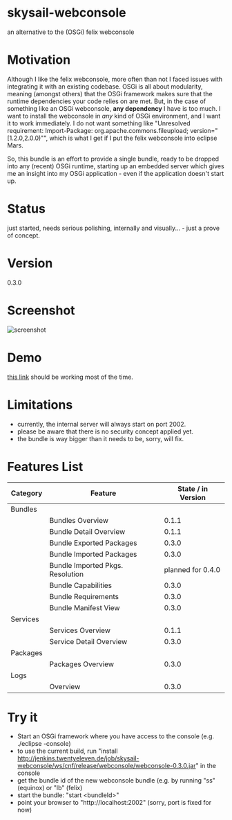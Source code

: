 # skysail-webconsole
an alternative to the (OSGi) felix webconsole

# Motivation
Although I like the felix webconsole, more often than not I faced issues with integrating it with an existing codebase. OSGi is all about modularity, meaning (amongst others) that the OSGi framework makes sure that the runtime dependencies your code relies on are met. But, in the case of something like an OSGi webconsole, __any dependency__ I have is too much. I want to install the webconsole in _any_ kind of OSGi environment, and I want it to work immediately. I do not want something like "Unresolved requirement: Import-Package: org.apache.commons.fileupload; version="[1.2.0,2.0.0)"", which is what I get if I put the felix webconsole into eclipse Mars.

So, this bundle is an effort to provide a single bundle, ready to be dropped into any (recent) OSGi runtime, starting up an embedded server which gives me an insight into my OSGi application - even if the application doesn't start up.

# Status

just started, needs serious polishing, internally and visually... - just a prove of concept.

# Version 

0.3.0

# Screenshot

![screenshot](http://jenkins.twentyeleven.de/job/skysail-webconsole/ws/webconsole/etc/docs/webconsole_0.3.0.png)

# Demo

[this link](85.25.22.126:2002/index.html) should be working most of the time.

# Limitations

* currently, the internal server will always start on port 2002.
* please be aware that there is no security concept applied yet.
* the bundle is way bigger than it needs to be, sorry, will fix.

# Features List

| Category      | Feature                  | State / in Version |
| ------------- | ------------------------ | ------------------ |
| Bundles       |                          |                    |
|               | Bundles Overview         | 0.1.1              |
|               | Bundle Detail Overview   | 0.1.1              |
|               | Bundle Exported Packages | 0.3.0              |
|               | Bundle Imported Packages | 0.3.0              |
|               | Bundle Imported Pkgs. Resolution | planned for 0.4.0              |
|               | Bundle Capabilities      | 0.3.0              |
|               | Bundle Requirements      | 0.3.0              |
|               | Bundle Manifest View     | 0.3.0              |
| Services      |                          |                    |
|               | Services Overview        | 0.1.1              |
|               | Service Detail Overview  | 0.3.0              |
| Packages      |                          |                    |
|               | Packages Overview        | 0.3.0              |
| Logs          |                          |                    |
|               | Overview                 | 0.3.0              |

# Try it

* Start an OSGi framework where you have access to the console (e.g. ./eclipse -console)
* to use the current build, run "install http://jenkins.twentyeleven.de/job/skysail-webconsole/ws/cnf/release/webconsole/webconsole-0.3.0.jar" in the console
* get the bundle id of the new webconsole bundle (e.g. by running "ss" (equinox) or "lb" (felix)
* start the bundle: "start &lt;bundleId&gt;"
* point your browser to "http://localhost:2002" (sorry, port is fixed for now)
